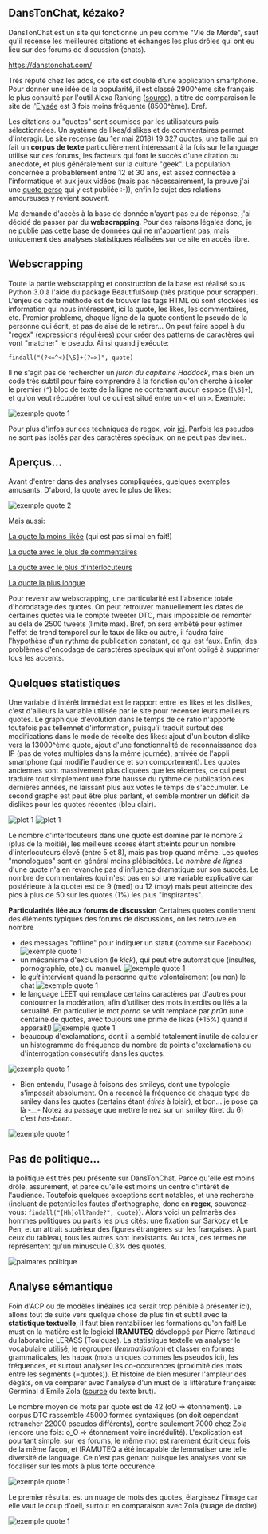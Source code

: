 ## DansTonChat, kézako?

DansTonChat est un site qui fonctionne un peu comme "Vie de Merde", sauf qu'il recense les meilleures citations et échanges les plus drôles qui ont eu lieu sur des forums de discussion (chats).

https://danstonchat.com/

Très réputé chez les ados, ce site est doublé d'une application smartphone. Pour donner une idée de la popularité, il est classé 2900^ème site français le plus consulté par l'outil Alexa Ranking ([source](https://www.alexa.com/siteinfo/danstonchat.com)), a titre de comparaison le site de l'[Elysée](http://www.elysee.fr/) est 3 fois moins fréquenté (8500^ème). Bref.

Les citations ou "quotes" sont soumises par les utilisateurs puis sélectionnées. Un système de likes/dislikes et de commentaires permet d'interagir. Le site recense (au 1er mai 2018) 19 327 quotes, une taille qui en fait un **corpus de texte** particulièrement intéressant à la fois sur le language utilisé sur ces forums, les facteurs qui font le succès d'une citation ou anecdote, et plus généralement sur la culture "geek". La population concernée a probablement entre 12 et 30 ans, est assez connectée à l'informatique et aux jeux vidéos (mais pas nécessairement, la preuve j'ai une [quote perso](https://danstonchat.com/13296.html) qui y est publiée :-)), enfin le sujet des relations amoureuses y revient souvent. 

Ma demande d'accès à la base de donnée n'ayant pas eu de réponse, j'ai décidé de passer par du **webscrapping**. Pour des raisons légales donc, je ne publie pas cette base de données qui ne m'appartient pas, mais uniquement des analyses statistiques réalisées sur ce site en accès libre.

## Webscrapping

Toute la partie webscrapping et construction de la base est réalisé sous Python 3.0 à l'aide du package BeautifulSoup (très pratique pour scrapper). L'enjeu de cette méthode est de trouver les tags HTML où sont stockées les information qui nous intéressent, ici la quote, les likes, les commentaires, etc. Premier problème, chaque ligne de la quote contient le pseudo de la personne qui écrit, et pas de aisé de le retirer... On peut faire appel à du "regex" (expressions régulières) pour créer des patterns de caractères qui vont "matcher" le pseudo. Ainsi quand j'exécute:

`findall("(?<=^<)[\S]+(?=>)", quote)`

Il ne s'agit pas de rechercher un *juron du capitaine Haddock*, mais bien un code très subtil pour faire comprendre à la fonction qu'on cherche à isoler le premier (`^`) bloc de texte de la ligne ne contenant aucun espace (`[\S]+`), et qu'on veut récupérer tout ce qui est situé entre un `<` et un `>`. Exemple:

![exemple quote 1](quote_exemple_1.png)

Pour plus d'infos sur ces techniques de regex, voir [ici](https://docs.python.org/2/library/re.html). Parfois les pseudos ne sont pas isolés par des caractères spéciaux, on ne peut pas deviner..

## Aperçus...

Avant d'entrer dans des analyses compliquées, quelques exemples amusants. D'abord, la quote avec le plus de likes:

![exemple quote 2](quote_toplikes.png)

Mais aussi:

[La quote la moins likée](https://danstonchat.com/11364.html) (qui est pas si mal en fait!)

[La quote avec le plus de commentaires](https://danstonchat.com/19524.html)

[La quote avec le plus d'interlocuteurs](https://danstonchat.com/18250.html)

[La quote la plus longue](https://danstonchat.com/17812.html)

Pour revenir aw webscrapping, une particularité est l'absence totale d'horodatage des quotes. On peut retrouver manuellement les dates de certaines quotes via le compte tweeter DTC, mais impossible de remonter au delà de 2500 tweets (limite max). Bref, on sera embêté pour estimer l'effet de trend temporel sur le taux de like ou autre, il faudra faire l'hypothèse d'un rythme de publication constant, ce qui est faux. Enfin, des problèmes d'encodage de caractères spéciaux qui m'ont obligé à supprimer tous les accents.

## Quelques statistiques

Une variable d'intérêt immédiat est le rapport entre les likes et les dislikes, c'est d'ailleurs la variable utilisée par le site pour recenser leurs meilleurs quotes. Le graphique d'évolution dans le temps de ce ratio n'apporte toutefois pas tellemnet d'information, puisqu'il traduit surtout des modifications dans le mode de récolte des likes: ajout d'un bouton dislike vers la 13000^ème quote, ajout d'une fonctionnalité de reconnaissance des IP (pas de votes multiples dans la même journée), arrivée de l'appli smartphone (qui modifie l'audience et son comportement). Les quotes anciennes sont massivement plus cliquées que les récentes, ce qui peut traduire tout simplement une forte hausse du rythme de publication ces dernières années, ne laissant plus aux votes le temps de s'accumuler. Le second graphe est peut être plus parlant, et semble montrer un déficit de dislikes pour les quotes récentes (bleu clair).

![plot 1](plot_evolution_ratio.png)
![plot 1](plot_evolution_ratio_scatter.png)

Le nombre d'interlocuteurs dans une quote est dominé par le nombre 2 (plus de la moitié), les meilleurs scores étant atteints pour un nombre d'interlocuteurs élevé (entre 5 et 8), mais pas trop quand même. Les quotes "monologues" sont en général moins plébiscitées. Le *nombre de lignes* d'une quote n'a en revanche pas d'influence dramatique sur son succès. Le nombre de commentaires (qui n'est pas en soi une variable explicative car postérieure à la quote) est de 9 (med) ou 12 (moy) mais peut atteindre des pics à plus de 50 sur les quotes (1%) les plus "inspirantes".

**Particularités liée aux forums de discussion**
Certaines quotes contiennent des éléments typiques des forums de discussions, on les retrouve en nombre
- des messages "offline" pour indiquer un statut (comme sur Facebook)
![exemple quote 1](quote_exemple_2.png)
- un mécanisme d'exclusion (le *kick*), qui peut etre automatique (insultes, pornographie, etc.) ou manuel. 
![exemple quote 1](quote_exemple_3.png)
- le *quit* intervient quand la personne quitte volontairement (ou non) le chat
![exemple quote 1](quote_exemple_4.png)
- le language LEET qui remplace certains caractères par d'autres pour contourner la modération, afin d'utiliser des mots interdits ou liés a la sexualité. En particulier le mot *porno* se voit remplacé par *pr0n* (une centaine de quotes, avec toujours une prime de likes (+15%) quand il apparait!)
![exemple quote 1](quote_exemple_5.png)
- beaucoup d'exclamations, dont il a semblé totalement inutile de calculer un histogramme de fréquence du nombre de points d'exclamations ou d'interrogation consécutifs dans les quotes:

![exemple quote 1](exclamations.png)

- Bien entendu, l'usage à foisons des smileys, dont une typologie s'imposait absolument. On a recencé la fréquence de chaque type de smiley dans les quotes (certains étant *étirés* à loisir), et bon... je pose ça là -__- Notez au passage que mettre le nez sur un smiley (tiret du 6) c'est *has-been*.

![exemple quote 1](smileys.png)

## Pas de politique...

la politique est très peu présente sur DansTonChat. Parce qu'elle est moins drôle, assurément, et parce qu'elle est moins un centre d'intérêt de l'audience. Toutefois quelques exceptions sont notables, et une recherche (incluant de potentielles fautes d'orthographe, donc en **regex**, souvenez-vous: `findall("[Hh]oll?ande?", quote)`). Alors voici un palmarès des hommes politiques ou partis les plus cités: une fixation sur Sarkozy et Le Pen, et un attrait supérieur des figures étrangères sur les françaises. A part ceux du tableau, tous les autres sont inexistants. Au total, ces termes ne représentent qu'un minuscule 0.3% des quotes.

![palmares politique](politique.png)

## Analyse sémantique

Foin d'ACP ou de modèles linéaires (ca serait trop pénible à présenter ici), allons tout de suite vers quelque chose de plus fin et subtil avec la **statistique textuelle**, il faut bien rentabiliser les formations qu'on fait! Le must en la matière est le logiciel **IRAMUTEQ** développé par Pierre Ratinaud du laboratoire LERASS (Toulouse). La statistique textelle va analyser le vocabulaire utilisé, le regrouper (*lemmatisation*) et classer en formes grammaticales, les hapax (mots uniques commes les pseudos ici), les fréquences, et surtout analyser les co-occurences (proximité des mots entre les segments (=quotes)). Et histoire de bien mesurer l'ampleur des dégâts, on va comparer avec l'analyse d'un must de la littérature française: Germinal d'Emile Zola ([source](http://athena.unige.ch/athena/admin/ath_txt.html) du texte brut).

Le nombre moyen de mots par quote est de 42 (oO => étonnement). Le corpus DTC rassemble 45000 formes syntaxiques (on doit cependant retrancher 22000 pseudos différents), contre seulement 7000 chez Zola (encore une fois: o_O => étonnement voire incrédulité). L'explication est pourtant simple: sur les forums, le même mot est rarement écrit deux fois de la même façon, et IRAMUTEQ a été incapable de lemmatiser une telle diversité de language. Ce n'est pas genant puisque les analyses vont se focaliser sur les mots à plus forte occurence.

![exemple quote 1](quote_exemple_7.png)

Le premier résultat est un nuage de mots des quotes, élargissez l'image car elle vaut le coup d'oeil, surtout en comparaison avec Zola (nuage de droite).

![exemple quote 1](wordcloud.png)
